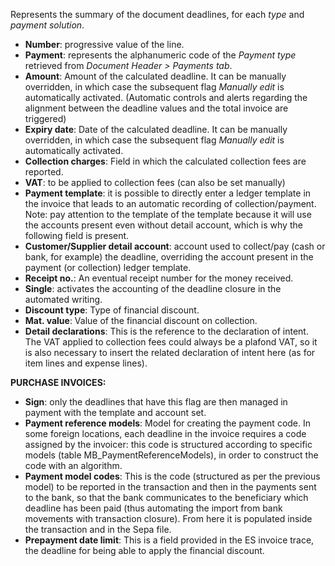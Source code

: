 Represents the summary of the document deadlines, for each *type* and *payment solution*.  
- **Number**: progressive value of the line.  
- **Payment**: represents the alphanumeric code of the *Payment type* retrieved from *Document Header > Payments tab*.  
- **Amount**: Amount of the calculated deadline. It can be manually overridden, in which case the subsequent flag *Manually edit* is automatically activated. (Automatic controls and alerts regarding the alignment between the deadline values and the total invoice are triggered)  
- **Expiry date**: Date of the calculated deadline. It can be manually overridden, in which case the subsequent flag *Manually edit* is automatically activated.  
- **Collection charges**: Field in which the calculated collection fees are reported.  
- **VAT**: to be applied to collection fees (can also be set manually)  
- **Payment template**: it is possible to directly enter a ledger template in the invoice that leads to an automatic recording of collection/payment. Note: pay attention to the template of the template because it will use the accounts present even without detail account, which is why the following field is present.  
- **Customer/Supplier detail account**: account used to collect/pay (cash or bank, for example) the deadline, overriding the account present in the payment (or collection) ledger template.  
- **Receipt no.**: An eventual receipt number for the money received.  
- **Single**: activates the accounting of the deadline closure in the automated writing.  
- **Discount type**: Type of financial discount.  
- **Mat. value**: Value of the financial discount on collection.  
- **Detail declarations**: This is the reference to the declaration of intent. The VAT applied to collection fees could always be a plafond VAT, so it is also necessary to insert the related declaration of intent here (as for item lines and expense lines).  

**PURCHASE INVOICES:**  

- **Sign**: only the deadlines that have this flag are then managed in payment with the template and account set.  
- **Payment reference models**: Model for creating the payment code. In some foreign locations, each deadline in the invoice requires a code assigned by the invoicer: this code is structured according to specific models (table MB_PaymentReferenceModels), in order to construct the code with an algorithm.  
- **Payment model codes**: This is the code (structured as per the previous model) to be reported in the transaction and then in the payments sent to the bank, so that the bank communicates to the beneficiary which deadline has been paid (thus automating the import from bank movements with transaction closure). From here it is populated inside the transaction and in the Sepa file.  
- **Prepayment date limit**: This is a field provided in the ES invoice trace, the deadline for being able to apply the financial discount.
